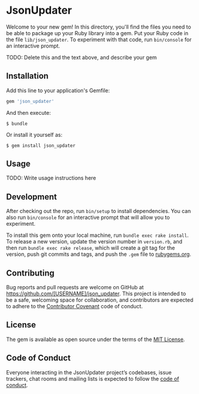 # JsonUpdater

Welcome to your new gem! In this directory, you'll find the files you need to be able to package up your Ruby library into a gem. Put your Ruby code in the file `lib/json_updater`. To experiment with that code, run `bin/console` for an interactive prompt.

TODO: Delete this and the text above, and describe your gem

## Installation

Add this line to your application's Gemfile:

```ruby
gem 'json_updater'
```

And then execute:

    $ bundle

Or install it yourself as:

    $ gem install json_updater

## Usage

TODO: Write usage instructions here

## Development

After checking out the repo, run `bin/setup` to install dependencies. You can also run `bin/console` for an interactive prompt that will allow you to experiment.

To install this gem onto your local machine, run `bundle exec rake install`. To release a new version, update the version number in `version.rb`, and then run `bundle exec rake release`, which will create a git tag for the version, push git commits and tags, and push the `.gem` file to [rubygems.org](https://rubygems.org).

## Contributing

Bug reports and pull requests are welcome on GitHub at https://github.com/[USERNAME]/json_updater. This project is intended to be a safe, welcoming space for collaboration, and contributors are expected to adhere to the [Contributor Covenant](http://contributor-covenant.org) code of conduct.

## License

The gem is available as open source under the terms of the [MIT License](https://opensource.org/licenses/MIT).

## Code of Conduct

Everyone interacting in the JsonUpdater project’s codebases, issue trackers, chat rooms and mailing lists is expected to follow the [code of conduct](https://github.com/[USERNAME]/json_updater/blob/master/CODE_OF_CONDUCT.md).
